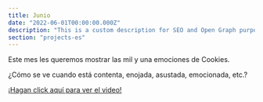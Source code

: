 ```yaml
---
title: Junio
date: "2022-06-01T00:00:00.000Z"
description: "This is a custom description for SEO and Open Graph purposes, rather than the default generated excerpt. Simply add a description field to the frontmatter."
section: "projects-es"
---
```


Este mes les queremos mostrar las mil y una emociones de Cookies.

¿Cómo se ve cuando está contenta, enojada, asustada, emocionada, etc.?

[¡Hagan click aquí para ver el video!](https://www.youtube.com/watch?v=aP4sbSr1ibM)
